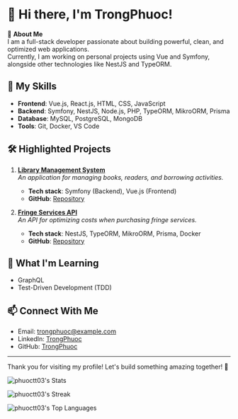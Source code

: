 # 👋 Hi there, I'm TrongPhuoc! 

🌟 **About Me**  
I am a full-stack developer passionate about building powerful, clean, and optimized web applications.  
Currently, I am working on personal projects using Vue and Symfony, alongside other technologies like NestJS and TypeORM.

## 🚀 My Skills
- **Frontend**: Vue.js, React.js, HTML, CSS, JavaScript
- **Backend**: Symfony, NestJS, Node.js, PHP, TypeORM, MikroORM, Prisma
- **Database**: MySQL, PostgreSQL, MongoDB
- **Tools**: Git, Docker, VS Code

## 🛠️ Highlighted Projects
1. **[Library Management System](#)**  
   _An application for managing books, readers, and borrowing activities._  
   - **Tech stack**: Symfony (Backend), Vue.js (Frontend)  
   - **GitHub**: [Repository](#)

2. **[Fringe Services API](#)**  
   _An API for optimizing costs when purchasing fringe services._  
   - **Tech stack**: NestJS, TypeORM, MikroORM, Prisma, Docker  
   - **GitHub**: [Repository](#)

## 🌱 What I'm Learning
- GraphQL
- Test-Driven Development (TDD)

## 📫 Connect With Me
- Email: trongphuoc@example.com
- LinkedIn: [TrongPhuoc](#)
- GitHub: [TrongPhuoc](https://github.com/trongphuoc)

---

Thank you for visiting my profile! Let's build something amazing together! 🚀

![phuoctt03's Stats](https://github-readme-stats.vercel.app/api?username=phuoctt03&theme=tokyonight&show_icons=true&hide_border=false&count_private=false)

![phuoctt03's Streak](https://github-readme-streak-stats.herokuapp.com/?user=phuoctt03&theme=tokyonight&hide_border=false)

![phuoctt03's Top Languages](https://github-readme-stats.vercel.app/api/top-langs/?username=phuoctt03&theme=tokyonight&show_icons=true&hide_border=false&layout=compact)
